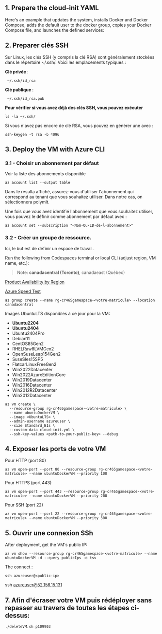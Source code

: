 ## 1. Prepare the cloud-init YAML
Here's an example that updates the system, installs Docker and Docker Compose, adds the default user to the docker group, copies your Docker Compose file, and launches the defined services:

## 2. Preparer clés SSH 
Sur Linux, les clés SSH (y compris la clé RSA) sont généralement stockées dans le répertoire ~/.ssh/. Voici les emplacements typiques :

**Clé privée** :
```
 ~/.ssh/id_rsa
```
**Clé publique** :
```
 ~/.ssh/id_rsa.pub
```

**Pour vérifier si vous avez déjà des clés SSH, vous pouvez exécuter**

```
ls -la ~/.ssh/
```
Si vous n'avez pas encore de clé RSA, vous pouvez en générer une avec :

```
ssh-keygen -t rsa -b 4096
```

## 3. Deploy the VM with Azure CLI
### 3.1 - Choisir un abonnement par défaut
 
Voir la liste des abonnements disponible

```
az account list --output table
```
Dans le résulta affiché, assurez-vous d'utiliser l'abonnement qui correspond au tenant que vous souhaitez utiliser. Dans notre cas, on sélectionnera polymlt.

Une fois que vous avez identifié l'abonnement que vous souhaitez utiliser, vous pouvez le définir comme abonnement par défaut avec :

```
az account set --subscription "<Nom-Ou-ID-de-l-abonnement>"
```

### 3.2 - Créer un groupe de ressource.

Ici, le but est de définir un espace de travail.

Run the following from Codespaces terminal or local CLI (adjust region, VM name, etc.):

> Note: **canadacentral (Toronto)**, canadaeast (Québec)

[Product Availability by Region](https://azure.microsoft.com/en-us/explore/global-infrastructure/products-by-region/table)

[Azure Speed Test](https://www.azurespeed.com/Information/AzureRegions)

```
az group create --name rg-cr465gamespace-<votre-matricule> --location canadacentral
```

Images UbuntuLTS disponibles à ce jour pour la VM:

- **Ubuntu2204**
- **Ubuntu2404**
- Ubuntu2404Pro
- Debian11
- CentOS85Gen2 
- RHELRaw8LVMGen2
- OpenSuseLeap154Gen2 
- SuseSles15SP5
- FlatcarLinuxFreeGen2
- Win2022Datacenter
- Win2022AzureEditionCore
- Win2019Datacenter
- Win2016Datacenter
- Win2012R2Datacenter
- Win2012Datacenter

```
az vm create \
  --resource-group rg-cr465gamespace-<votre-matricule> \
  --name ubuntuDockerVM \
  --image <UbuntuLTS> \
  --admin-username azureuser \
  --size Standard_B1s \
  --custom-data cloud-init.yml \
  --ssh-key-values <path-to-your-public-key> --debug
```

## 4. Exposer les ports de votre VM

Pour HTTP (port 80)
```
az vm open-port --port 80 --resource-group rg-cr465gamespace-<votre-matricule> --name ubuntuDockerVM --priority 100
```
Pour HTTPS (port 443)
```
az vm open-port --port 443 --resource-group rg-cr465gamespace-<votre-matricule> --name ubuntuDockerVM --priority 200
```
Pour SSH (port 22)
```
az vm open-port --port 22 --resource-group rg-cr465gamespace-<votre-matricule> --name ubuntuDockerVM --priority 300
```
## 5. Ouvrir une connexion SSh

After deployment, get the VM's public IP:

```
az vm show --resource-group rg-cr465gamespace-<votre-matricule> --name ubuntuDockerVM -d --query publicIps -o tsv
```
The connect :


```
ssh azureuser@<public-ip>

```
ssh azureuser@52.156.15.131

## 7. Afin d'écraser votre VM puis rédéployer sans repasser au travers de toutes les étapes ci-dessus:

```
./deleteVM.sh p109903
```
